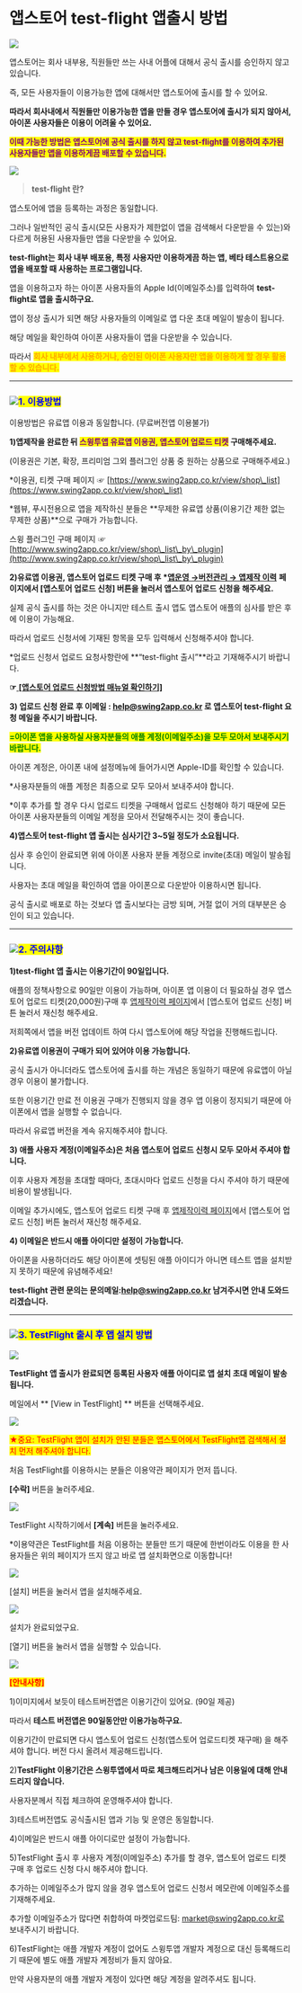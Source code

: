 # 앱스토어 test-flight 앱출시 방법

![](https://wp.swing2app.co.kr/wp-content/uploads/2020/05/%EC%95%A0%ED%94%8C-%EC%A0%9C%EB%AA%A91.png)

앱스토어는 회사 내부용, 직원들만 쓰는 사내 어플에 대해서 공식 출시를 승인하지 않고 있습니다.

즉, 모든 사용자들이 이용가능한 앱에 대해서만 앱스토어에 출시를 할 수 있어요.

**따라서 회사내에서 직원들만 이용가능한 앱을 만들 경우 앱스토어에 출시가 되지 않아서, 아이폰 사용자들은 이용이 어려울 수 있어요.**

<mark style="color:purple;">**이때 가능한 방법은 앱스토어에 공식 출시를 하지 않고 test-flight를 이용하여 추가된 사용자들만 앱을 이용하게끔 배포할 수 있습니다.**</mark>

![](https://wp.swing2app.co.kr/wp-content/uploads/2018/09/%EC%BA%A1%EC%B2%98-3.png)

> **test-flight 란?**

앱스토어에 앱을 등록하는 과정은 동일합니다.

그러나 일반적인 공식 출시(모든 사용자가 제한없이 앱을 검색해서 다운받을 수 있는)와 다르게 허용된 사용자들만 앱을 다운받을 수 있어요.&#x20;

**test-flight는** **회사 내부 배포용, 특정 사용자만 이용하게끔 하는 앱, 베타 테스트용으로 앱을 배포할 때 사용하는 프로그램입니다.**

앱을 이용하고자 하는 아이폰 사용자들의 Apple Id(이메일주소)를 입력하여 **test-flight로 앱을 출시하구요.**&#x20;

앱이 정상 출시가 되면 해당 사용자들의 이메일로 앱 다운 초대 메일이 발송이 됩니다.&#x20;

해당 메일을 확인하여 아이폰 사용자들이 앱을 다운받을 수 있습니다.&#x20;

따라서 <mark style="color:orange;">**회사 내부에서 사용하거나, 승인된 아이폰 사용자만 앱을 이용하게 할 경우 활용할 수 있습니다.**</mark>&#x20;

***

### <mark style="color:blue;"></mark>![](https://wp.swing2app.co.kr/wp-content/uploads/2020/04/%EB%8B%A8%EB%9D%BD1-1.png)<mark style="color:blue;">**1. 이용방법**</mark>

이용방법은 유료앱 이용과 동일합니다. (무료버전앱 이용불가)

**1)앱제작을 완료한 뒤 **<mark style="color:purple;">**스윙투앱 유료앱 이용권, 앱스토어 업로드 티켓**</mark>** 구매해주세요.**

(이용권은 기본, 확장, 프리미엄 그외 플러그인 상품 중 원하는 상품으로 구매해주세요.)

\*이용권, 티켓 구매 페이지 ☞ [https://www.swing2app.co.kr/view/shop\_list](https://www.swing2app.co.kr/view/shop\_list)

\*웹뷰, 푸시전용으로 앱을 제작하신 분들은 **무제한 유료앱 상품(이용기간 제한 없는 무제한 상품)**으로 구매가 가능합니다.

스윙 플러그인 구매 페이지 ☞ [http://www.swing2app.co.kr/view/shop\_list\_by\_plugin](http://www.swing2app.co.kr/view/shop\_list\_by\_plugin)



**2)유료앱 이용권, 앱스토어 업로드 티켓 구매 후 \***[**앱운영 →버전관리 → 앱제작 이력**](http://www.swing2app.co.kr/view/app\_work\_history) **페이지에서 \[앱스토어 업로드 신청] 버튼을 눌러서 앱스토어 업로드 신청을 해주세요.**

실제 공식 출시를 하는 것은 아니지만 테스트 출시 앱도 앱스토어 애플의 심사를 받은 후에 이용이 가능해요.

따라서 업로드 신청서에 기재된 항목을 모두 입력해서 신청해주셔야 합니다.

\*업로드 신청서 업로드 요청사항란에 **“test-flight 출시”**라고 기재해주시기 바랍니다.&#x20;

**☞**[ **\[앱스토어 업로드 신청방법 매뉴얼 확인하기\]**](../../manual/appmanage/version/appstore-upload.md)



**3) 업로드 신청 완료 후 이메일 : help@swing2app.co.kr 로 앱스토어 test-flight 요청 메일을 주시기 바랍니다.**

<mark style="color:green;">**=아이폰 앱을 사용하실 사용자분들의 애플 계정(이메일주소)을 모두 모아서 보내주시기 바랍니다.**</mark>

아이폰 계정은, 아이폰 내에 설정메뉴에 들어가시면 Apple-ID를 확인할 수 있습니다.

\*사용자분들의 애플 계정은 최종으로 모두 모아서 보내주셔야 합니다.

\*이후 추가를 할 경우 다시 업로드 티켓을 구매해서 업로드 신청해야 하기 때문에 모든 아이폰 사용자분들의 이메일 계정을 모아서 전달해주시는 것이 좋습니다.



**4)앱스토어 test-flight 앱 출시는 심사기간 3\~5일 정도가 소요됩니다.**

심사 후 승인이 완료되면 위에 아이폰 사용자 분들 계정으로 invite(초대) 메일이 발송됩니다.

사용자는 초대 메일을 확인하여 앱을 아이폰으로 다운받아 이용하시면 됩니다.

공식 출시로 배포로 하는 것보다 앱 출시보다는 금방 되며, 거절 없이 거의 대부분은 승인이 되고 있습니다.

***

### <mark style="color:blue;"></mark>![](https://wp.swing2app.co.kr/wp-content/uploads/2020/04/%EB%8B%A8%EB%9D%BD1-1.png)<mark style="color:blue;">**2. 주의사항**</mark>&#x20;

**1)test-flight 앱 출시는 이용기간이 90일입니다.**

애플의 정책사항으로 90일만 이용이 가능하며, 아이폰 앱 이용이 더 필요하실 경우 앱스토어 업로드 티켓(20,000원)구매 후 [앱제작이력 페이지](http://www.swing2app.co.kr/view/app\_work\_history)에서 \[앱스토어 업로드 신청] 버튼 눌러서 재신청 해주세요.

저희쪽에서 앱을 버전 업데이트 하여 다시 앱스토어에 해당 작업을 진행해드립니다.&#x20;

**2)유료앱 이용권이 구매가 되어 있어야 이용 가능합니다.**

공식 출시가 아니더라도 앱스토어에 출시를 하는 개념은 동일하기 때문에 유료앱이 아닐 경우 이용이 불가합니다.

또한 이용기간 만료 전 이용권 구매가 진행되지 않을 경우 앱 이용이 정지되기 때문에 아이폰에서 앱을 실행할 수 없습니다.

따라서 유료앱 버전을 계속 유지해주셔야 합니다.

**3) 애플 사용자 계정(이메일주소)은 처음 앱스토어 업로드 신청시 모두 모아서 주셔야 합니다.**

이후 사용자 계정을 초대할 때마다, 초대시마다 업로드 신청을 다시 주셔야 하기 때문에 비용이 발생됩니다.

이메일 추가시에도, 앱스토어 업로드 티켓 구매 후 [앱제작이력 페이지](http://www.swing2app.co.kr/view/app\_work\_history)에서 \[앱스토어 업로드 신청] 버튼 눌러서 재신청 해주세요.&#x20;

**4) 이메일은 반드시 애플 아이디만 설정이 가능합니다.**

아이폰을 사용하더라도 해당 아이폰에 셋팅된 애플 아이디가 아니면 테스트 앱을 설치받지 못하기 때문에 유념해주세요!

**test-flight 관련 문의는 문의메일:help@swing2app.co.kr  남겨주시면 안내 도와드리겠습니다.**&#x20;

***

### <mark style="color:blue;"></mark>![](https://wp.swing2app.co.kr/wp-content/uploads/2020/04/%EB%8B%A8%EB%9D%BD1-1.png)<mark style="color:blue;">**3. TestFlight 출시 후 앱 설치 방법**</mark>

![](https://wp.swing2app.co.kr/wp-content/uploads/2018/09/%ED%85%8C%EC%8A%A4%ED%8A%B8%ED%94%8C%EB%9D%BC%EC%9D%B4%ED%8A%B81.png)

**TestFlight 앱 출시가 완료되면 등록된 사용자 애플 아이디로 앱 설치 초대 메일이 발송됩니다.**

메일에서 ** **<mark style="color:blue;">**\[View in TestFlight]**</mark>** ** 버튼을 선택해주세요.

![](https://wp.swing2app.co.kr/wp-content/uploads/2018/09/%ED%85%8C%EC%8A%A4%ED%8A%B8%ED%94%8C%EB%9D%BC%EC%9D%B4%ED%8A%B82.png)

<mark style="color:red;">★중요: TestFlight 앱이 설치가 안된 분들은 앱스토어에서 TestFlight앱 검색해서 설치 먼저 해주셔야 합니다.</mark>

처음 TestFlight를 이용하시는 분들은 이용약관 페이지가 먼저 뜹니다.

**\[수락]** 버튼을 눌러주세요.

![](https://wp.swing2app.co.kr/wp-content/uploads/2018/09/%ED%85%8C%EC%8A%A4%ED%8A%B8%ED%94%8C%EB%9D%BC%EC%9D%B4%ED%8A%B83.png)

TestFlight 시작하기에서 **\[계속]** 버튼을 눌러주세요.

\*이용약관은 TestFlight를 처음 이용하는 분들만 뜨기 때문에 한번이라도 이용을 한 사용자들은 위의 페이지가 뜨지 않고 바로 앱 설치화면으로 이동합니다!

![](https://wp.swing2app.co.kr/wp-content/uploads/2018/09/%ED%85%8C%EC%8A%A4%ED%8A%B8%ED%94%8C%EB%9D%BC%EC%9D%B4%ED%8A%B84.png)

\[설치] 버튼을 눌러서 앱을 설치해주세요.

![](https://wp.swing2app.co.kr/wp-content/uploads/2018/09/%ED%85%8C%EC%8A%A4%ED%8A%B8%ED%94%8C%EB%9D%BC%EC%9D%B4%ED%8A%B85.png)

설치가 완료되었구요.

\[열기] 버튼을 눌러서 앱을 실행할 수 있습니다.

![](https://wp.swing2app.co.kr/wp-content/uploads/2020/07/%EC%BA%A1%EC%B2%98.png)



<mark style="color:red;">**\[안내사항]**</mark>

1\)이미지에서 보듯이 테스트버전앱은 이용기간이 있어요. (90일 제공)&#x20;

따라서 **테스트 버전앱은 90일동안만 이용가능하구요.**

이용기간이 만료되면 다시 앱스토어 업로드 신청(앱스토어 업로드티켓 재구매) 을 해주셔야 합니다. 버전 다시 올려서 제공해드립니다.

2\)**TestFlight 이용기간은 스윙투앱에서 따로 체크해드리거나 남은 이용일에 대해 안내드리지 않습니다.**

사용자분께서 직접 체크하여 운영해주셔야 합니다.&#x20;

3\)테스트버전앱도 공식출시된 앱과 기능 및 운영은 동일합니다.

4\)이메일은 반드시 애플 아이디로만 설정이 가능합니다.

5\)TestFlight 출시 후 사용자 계정(이메일주소) 추가를 할 경우, 앱스토어 업로드 티켓 구매 후 업로드 신청 다시 해주셔야 합니다.

추가하는 이메일주소가 많지 않을 경우 앱스토어 업로드 신청서 메모란에 이메일주소를 기재해주세요.

추가할 이메일주소가 많다면 취합하여 마켓업로드팀: market@swing2app.co.kr로 보내주시기 바랍니다.&#x20;

6\)TestFlight는 애플 개발자 계정이 없어도 스윙투앱 개발자 계정으로 대신 등록해드리기 때문에 별도 애플 개발자 계정비가 들지 않아요.

만약 사용자분의 애플 개발자 계정이 있다면 해당 계정을 알려주셔도 됩니다.&#x20;
